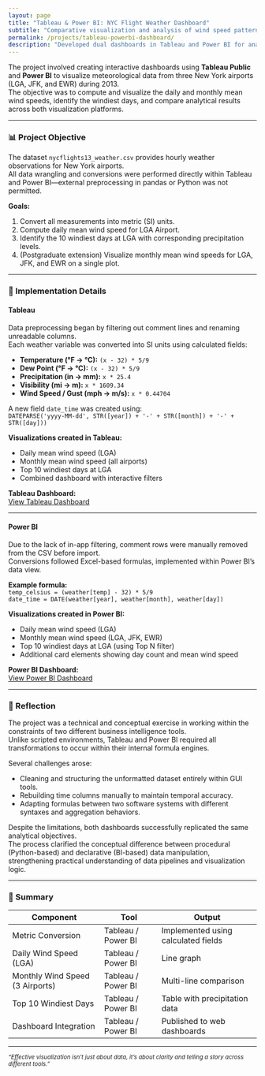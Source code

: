 ```yaml
---
layout: page
title: "Tableau & Power BI: NYC Flight Weather Dashboard"
subtitle: "Comparative visualization and analysis of wind speed patterns across three major New York airports using Tableau and Power BI."
permalink: /projects/tableau-powerbi-dashboard/
description: "Developed dual dashboards in Tableau and Power BI for analyzing the 2013 NYC flight weather dataset, focusing on wind speed and precipitation patterns at LGA, JFK, and EWR airports."
---
```



The project involved creating interactive dashboards using <strong>Tableau Public</strong> and <strong>Power BI</strong> to visualize meteorological data from three New York airports (LGA, JFK, and EWR) during 2013.  
The objective was to compute and visualize the daily and monthly mean wind speeds, identify the windiest days, and compare analytical results across both visualization platforms.


---

### 📊 Project Objective

The dataset <code>nycflights13_weather.csv</code> provides hourly weather observations for New York airports.  
All data wrangling and conversions were performed directly within Tableau and Power BI—external preprocessing in pandas or Python was not permitted.  

**Goals:**
1. Convert all measurements into metric (SI) units.  
2. Compute daily mean wind speed for LGA Airport.  
3. Identify the 10 windiest days at LGA with corresponding precipitation levels.  
4. (Postgraduate extension) Visualize monthly mean wind speeds for LGA, JFK, and EWR on a single plot.  

---

### 🧩 Implementation Details

#### Tableau
Data preprocessing began by filtering out comment lines and renaming unreadable columns.  
Each weather variable was converted into SI units using calculated fields:

- **Temperature (°F → °C):** `(x - 32) * 5/9`  
- **Dew Point (°F → °C):** `(x - 32) * 5/9`  
- **Precipitation (in → mm):** `x * 25.4`  
- **Visibility (mi → m):** `x * 1609.34`  
- **Wind Speed / Gust (mph → m/s):** `x * 0.44704`

A new field `date_time` was created using:  
`DATEPARSE('yyyy-MM-dd', STR([year]) + '-' + STR([month]) + '-' + STR([day]))`

**Visualizations created in Tableau:**
- Daily mean wind speed (LGA)  
- Monthly mean wind speed (all airports)  
- Top 10 windiest days at LGA  
- Combined dashboard with interactive filters  

**Tableau Dashboard:**  
[View Tableau Dashboard](https://public.tableau.com/views/s224117575/Dashboard1?:language=en-US&publish=yes&:display_count=n&:origin=viz_share_link)

---

#### Power BI
Due to the lack of in-app filtering, comment rows were manually removed from the CSV before import.  
Conversions followed Excel-based formulas, implemented within Power BI’s data view.

**Example formula:**  
`temp_celsius = (weather[temp] - 32) * 5/9`  
`date_time = DATE(weather[year], weather[month], weather[day])`

**Visualizations created in Power BI:**
- Daily mean wind speed (LGA)  
- Monthly mean wind speed (LGA, JFK, EWR)  
- Top 10 windiest days at LGA (using Top N filter)  
- Additional card elements showing day count and mean wind speed  

**Power BI Dashboard:**  
[View Power BI Dashboard](https://app.powerbi.com/reportEmbed?reportId=ddb7d055-e62b-48b6-9d67-8033030991ef&autoAuth=true&ctid=d02378ec-1688-46d5-8540-1c28b5f470f6)

---

### 🧠 Reflection

The project was a technical and conceptual exercise in working within the constraints of two different business intelligence tools.  
Unlike scripted environments, Tableau and Power BI required all transformations to occur within their internal formula engines.  

Several challenges arose:
- Cleaning and structuring the unformatted dataset entirely within GUI tools.  
- Rebuilding time columns manually to maintain temporal accuracy.  
- Adapting formulas between two software systems with different syntaxes and aggregation behaviors.  

Despite the limitations, both dashboards successfully replicated the same analytical objectives.  
The process clarified the conceptual difference between procedural (Python-based) and declarative (BI-based) data manipulation, strengthening practical understanding of data pipelines and visualization logic.

---

### 🧾 Summary

| Component | Tool | Output |
|------------|------|---------|
| Metric Conversion | Tableau / Power BI | Implemented using calculated fields |
| Daily Wind Speed (LGA) | Tableau / Power BI | Line graph |
| Monthly Wind Speed (3 Airports) | Tableau / Power BI | Multi-line comparison |
| Top 10 Windiest Days | Tableau / Power BI | Table with precipitation data |
| Dashboard Integration | Tableau / Power BI | Published to web dashboards |

---

<p><small><em>“Effective visualization isn’t just about data, it’s about clarity and telling a story  across different tools.”</em></small></p>